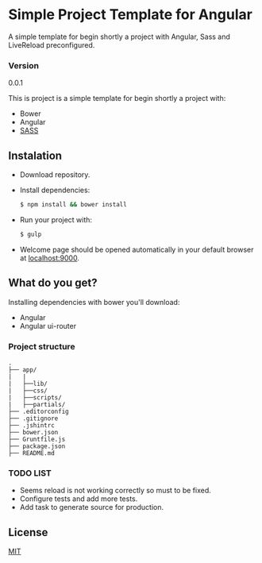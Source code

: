 # Simple Project Template for Angular
A simple template for begin shortly a project with Angular, Sass and LiveReload preconfigured.

### Version
0.0.1

This is project is a simple template for begin shortly a project with:

* Bower
* Angular
* [SASS](http://sass-lang.com/guide)

## Instalation

* Download repository.
* Install dependencies:

	```sh
	$ npm install && bower install
	```

* Run your project with:

	```sh
	$ gulp
	```

* Welcome page should be opened automatically in your default browser at [localhost:9000](http://localhost:9000).

## What do you get?

Installing dependencies with bower you'll download:
* Angular
* Angular ui-router

### Project structure

```
.
├── app/
|   |
|   ├──lib/
|   ├──css/
|   ├──scripts/
|   ├──partials/
├── .editorconfig
├── .gitignore
├── .jshintrc
├── bower.json
├── Gruntfile.js
├── package.json
├── README.md

```

### TODO LIST
* Seems reload is not working correctly so must to be fixed.
* Configure tests and add more tests.
* Add task to generate source for production.

License
-------

[MIT](http://opensource.org/licenses/MIT)

